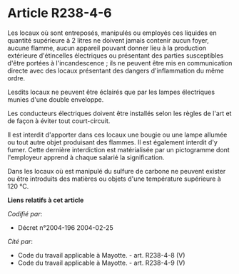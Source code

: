 # Article R238-4-6

Les locaux où sont entreposés, manipulés ou employés ces liquides en quantité supérieure à 2 litres ne doivent jamais
contenir aucun foyer, aucune flamme, aucun appareil pouvant donner lieu à la production extérieure d'étincelles électriques
ou présentant des parties susceptibles d'être portées à l'incandescence ; ils ne peuvent être mis en communication directe
avec des locaux présentant des dangers d'inflammation du même ordre.

Lesdits locaux ne peuvent être éclairés que par les lampes électriques munies d'une double enveloppe.

Les conducteurs électriques doivent être installés selon les règles de l'art et de façon à éviter tout court-circuit.

Il est interdit d'apporter dans ces locaux une bougie ou une lampe allumée ou tout autre objet produisant des flammes. Il est
également interdit d'y fumer. Cette dernière interdiction est matérialisée par un pictogramme dont l'employeur apprend à
chaque salarié la signification.

Dans les locaux où est manipulé du sulfure de carbone ne peuvent exister ou être introduits des matières ou objets d'une
température supérieure à 120 °C.

**Liens relatifs à cet article**

_Codifié par_:

  - Décret n°2004-196 2004-02-25

_Cité par_:

  - Code du travail applicable à Mayotte. - art. R238-4-8 (V)
  - Code du travail applicable à Mayotte. - art. R238-4-9 (V)
